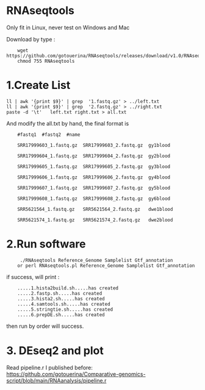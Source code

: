 # RNAseqtools

Only fit in Linux, never test on Windows and Mac

Download by type :

        wget https://github.com/gotouerina/RNAseqtools/releases/download/v1.0/RNAseqtools
        chmod 755 RNAseqtools

#  1.Create List

    ll | awk '{print $9}' | grep  '1.fastq.gz' > ../left.txt 
    ll | awk '{print $9}' | grep  '2.fastq.gz' > ../right.txt
    paste -d '\t'   left.txt right.txt > all.txt

And modify the all.txt by hand, the final format is 

        #fastq1  #fastq2  #name

        SRR17999603_1.fastq.gz  SRR17999603_2.fastq.gz  gy1blood

        SRR17999604_1.fastq.gz  SRR17999604_2.fastq.gz  gy2blood

        SRR17999605_1.fastq.gz  SRR17999605_2.fastq.gz  gy3blood

        SRR17999606_1.fastq.gz  SRR17999606_2.fastq.gz  gy4blood

        SRR17999607_1.fastq.gz  SRR17999607_2.fastq.gz  gy5blood

        SRR17999608_1.fastq.gz  SRR17999608_2.fastq.gz  gy6blood

        SRR5621564_1.fastq.gz   SRR5621564_2.fastq.gz   dwe1blood

        SRR5621574_1.fastq.gz   SRR5621574_2.fastq.gz   dwe2blood

#    2.Run software

         ./RNAseqtools Reference_Genome Samplelist Gtf_annotation
        or perl RNAseqtools.pl Reference_Genome Samplelist Gtf_annotation

if success, will print :

        .....1.hista2build.sh.....has created
        .....2.fastp.sh.....has created
        .....3.hista2.sh.....has created
        .....4.samtools.sh.....has created
        .....5.stringtie.sh.....has created
        .....6.prepDE.sh.....has created

then run by order will success.


#        3. DEseq2 and plot

Read pipeline.r I published before: https://github.com/gotouerina/Comparative-genomics-script/blob/main/RNAanalysis/pipeline.r
